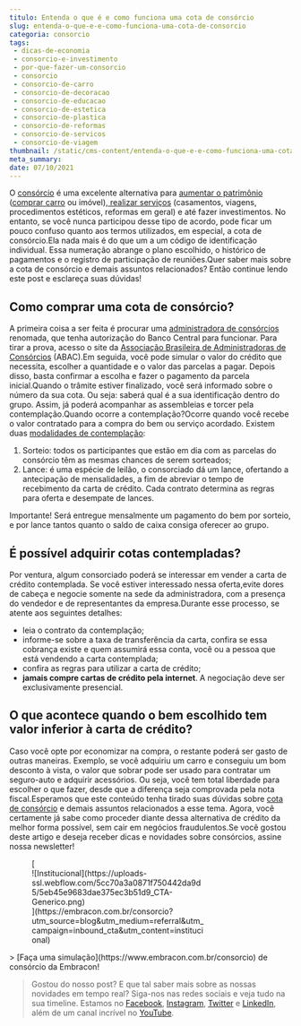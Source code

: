 ```yaml
---
titulo: Entenda o que é e como funciona uma cota de consórcio
slug: entenda-o-que-e-e-como-funciona-uma-cota-de-consorcio
categoria: consorcio
tags:
 - dicas-de-economia
 - consorcio-e-investimento
 - por-que-fazer-um-consorcio
 - consorcio
 - consorcio-de-carro
 - consorcio-de-decoracao
 - consorcio-de-educacao
 - consorcio-de-estetica
 - consorcio-de-plastica
 - consorcio-de-reformas
 - consorcio-de-servicos
 - consorcio-de-viagem
thumbnail: /static/cms-content/entenda-o-que-e-e-como-funciona-uma-cota-de-consorcio.jpg
meta_summary: 
date: 07/10/2021
---
```

O [consórcio](https://www.embracon.com.br/conhecaoconsorcio/o-que-e-consorcio) é uma excelente alternativa para [aumentar o patrimônio](https://www.embracon.com.br/blog/e-possivel-aumentar-o-patrimonio-saiba-aqui) ([comprar carro](https://www.embracon.com.br/consorcio-de-carros) ou imóvel),[ realizar serviços](https://www.embracon.com.br/consorcio-servicos) (casamentos, viagens, procedimentos estéticos, reformas em geral) e até fazer investimentos. No entanto, se você nunca participou desse tipo de acordo, pode ficar um pouco confuso quanto aos termos utilizados, em especial, a cota de consórcio.Ela nada mais é do que um a um código de identificação individual. Essa numeração abrange o plano escolhido, o histórico de pagamentos e o registro de participação de reuniões.Quer saber mais sobre a cota de consórcio e demais assuntos relacionados? Então continue lendo este post e esclareça suas dúvidas!

Como comprar uma cota de consórcio?
-----------------------------------

A primeira coisa a ser feita é procurar uma [administradora de consórcios](https://www.embracon.com.br/) renomada, que tenha autorização do Banco Central para funcionar. Para tirar a prova, acesso o site da [Associação Brasileira de Administradoras de Consórcios](https://abac.org.br/) (ABAC).Em seguida, você pode simular o valor do crédito que necessita, escolher a quantidade e o valor das parcelas a pagar. Depois disso, basta confirmar a escolha e fazer o pagamento da parcela inicial.Quando o trâmite estiver finalizado, você será informado sobre o número da sua cota. Ou seja: saberá qual é a sua identificação dentro do grupo. Assim, já poderá acompanhar as assembleias e torcer pela contemplação.Quando ocorre a contemplação?Ocorre quando você recebe o valor contratado para a compra do bem ou serviço acordado. Existem duas [modalidades de contemplação](https://www.embracon.com.br/conhecaoconsorcio/o-que-e-contemplacao):

1. Sorteio: todos os participantes que estão em dia com as parcelas do consórcio têm as mesmas chances de serem sorteados;
2. Lance: é uma espécie de leilão, o consorciado dá um lance, ofertando a antecipação de mensalidades, a fim de abreviar o tempo de recebimento da carta de crédito. Cada contrato determina as regras para oferta e desempate de lances.

Importante! Será entregue mensalmente um pagamento do bem por sorteio, e por lance tantos quanto o saldo de caixa consiga oferecer ao grupo.

É possível adquirir cotas contempladas?
---------------------------------------

Por ventura, algum consorciado poderá se interessar em vender a carta de crédito contemplada. Se você estiver interessado nessa oferta,evite dores de cabeça e negocie somente na sede da administradora, com a presença do vendedor e de representantes da empresa.Durante esse processo, se atente aos seguintes detalhes:

- leia o contrato da contemplação;
- informe-se sobre a taxa de transferência da carta, confira se essa cobrança existe e quem assumirá essa conta, você ou a pessoa que está vendendo a carta contemplada;
- confira as regras para utilizar a carta de crédito;
- **jamais compre cartas de crédito pela internet**. A negociação deve ser exclusivamente presencial.

O que acontece quando o bem escolhido tem valor inferior à carta de crédito?
----------------------------------------------------------------------------

Caso você opte por economizar na compra, o restante poderá ser gasto de outras maneiras. Exemplo, se você adquiriu um carro e conseguiu um bom desconto à vista, o valor que sobrar pode ser usado para contratar um seguro-auto e adquirir acessórios. Ou seja, você tem total liberdade para escolher o que fazer, desde que a diferença seja comprovada pela nota fiscal.Esperamos que este conteúdo tenha tirado suas dúvidas sobre [cota de consórcio](https://www.embracon.com.br/conhecaoconsorcio/o-que-e-a-cota-de-consorcio) e demais assuntos relacionados a esse tema. Agora, você certamente já sabe como proceder diante dessa alternativa de crédito da melhor forma possível, sem cair em negócios fraudulentos.Se você gostou deste artigo e deseja receber dicas e novidades sobre consórcios, assine nossa newsletter!

<figure class="w-richtext-figure-type-image w-richtext-align-center" style="max-width:310px">[<div>![Institucional](https://uploads-ssl.webflow.com/5cc70a3a0871f750442da9d5/5eb45e9683dae375ec3b51d9_CTA-Generico.png)</div>](https://embracon.com.br/consorcio?utm_source=blog&utm_medium=referral&utm_campaign=inbound_cta&utm_content=institucional)</figure>> [Faça uma simulação](https://www.embracon.com.br/consorcio) de consórcio da Embracon!

> Gostou do nosso post? E que tal saber mais sobre as nossas novidades em tempo real? Siga-nos nas redes sociais e veja tudo na sua timeline. Estamos no [Facebook](https://www.facebook.com/embracon/), [Instagram](https://www.instagram.com/embraconoficial/), [Twitter](https://twitter.com/embracon) e [LinkedIn](https://www.linkedin.com/company/1018875/), além de um canal incrível no [YouTube](https://www.youtube.com/channel/UCL-Y0mv9zc73Iek48NLUBzQ).

‍
